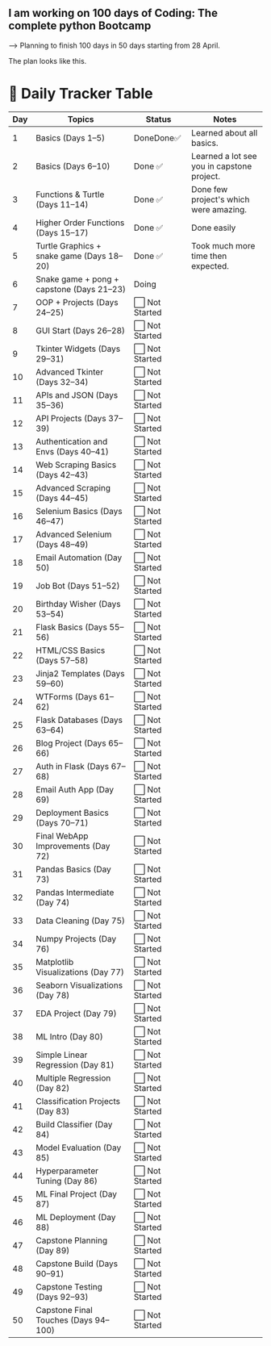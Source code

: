 ## I am working on 100 days of Coding: The complete python Bootcamp 

--> Planning to finish 100 days in 50 days starting from 28 April. 

The plan looks like this.

# 📅 Daily Tracker Table

| Day | Topics | Status | Notes |
| --- | --- | --- | --- |
| 1 | Basics (Days 1–5) | DoneDone✅ | Learned about all basics. |
| 2 | Basics (Days 6–10) | Done ✅ | Learned a lot see you in capstone project. |
| 3 | Functions & Turtle (Days 11–14) | Done ✅ | Done few project's which were amazing.  |
| 4 | Higher Order Functions (Days 15–17) | Done ✅ | Done easily |
| 5 | Turtle Graphics + snake game (Days 18–20) | Done ✅ | Took much more time then expected. |
| 6 | Snake game + pong + capstone (Days 21–23) | Doing |  |
| 7 | OOP + Projects (Days 24–25) | ⬜ Not Started |  |
| 8 | GUI Start (Days 26–28) | ⬜ Not Started |  |
| 9 | Tkinter Widgets (Days 29–31) | ⬜ Not Started |  |
| 10 | Advanced Tkinter (Days 32–34) | ⬜ Not Started |  |
| 11 | APIs and JSON (Days 35–36) | ⬜ Not Started |  |
| 12 | API Projects (Days 37–39) | ⬜ Not Started |  |
| 13 | Authentication and Envs (Days 40–41) | ⬜ Not Started |  |
| 14 | Web Scraping Basics (Days 42–43) | ⬜ Not Started |  |
| 15 | Advanced Scraping (Days 44–45) | ⬜ Not Started |  |
| 16 | Selenium Basics (Days 46–47) | ⬜ Not Started |  |
| 17 | Advanced Selenium (Days 48–49) | ⬜ Not Started |  |
| 18 | Email Automation (Day 50) | ⬜ Not Started |  |
| 19 | Job Bot (Days 51–52) | ⬜ Not Started |  |
| 20 | Birthday Wisher (Days 53–54) | ⬜ Not Started |  |
| 21 | Flask Basics (Days 55–56) | ⬜ Not Started |  |
| 22 | HTML/CSS Basics (Days 57–58) | ⬜ Not Started |  |
| 23 | Jinja2 Templates (Days 59–60) | ⬜ Not Started |  |
| 24 | WTForms (Days 61–62) | ⬜ Not Started |  |
| 25 | Flask Databases (Days 63–64) | ⬜ Not Started |  |
| 26 | Blog Project (Days 65–66) | ⬜ Not Started |  |
| 27 | Auth in Flask (Days 67–68) | ⬜ Not Started |  |
| 28 | Email Auth App (Day 69) | ⬜ Not Started |  |
| 29 | Deployment Basics (Days 70–71) | ⬜ Not Started |  |
| 30 | Final WebApp Improvements (Day 72) | ⬜ Not Started |  |
| 31 | Pandas Basics (Day 73) | ⬜ Not Started |  |
| 32 | Pandas Intermediate (Day 74) | ⬜ Not Started |  |
| 33 | Data Cleaning (Day 75) | ⬜ Not Started |  |
| 34 | Numpy Projects (Day 76) | ⬜ Not Started |  |
| 35 | Matplotlib Visualizations (Day 77) | ⬜ Not Started |  |
| 36 | Seaborn Visualizations (Day 78) | ⬜ Not Started |  |
| 37 | EDA Project (Day 79) | ⬜ Not Started |  |
| 38 | ML Intro (Day 80) | ⬜ Not Started |  |
| 39 | Simple Linear Regression (Day 81) | ⬜ Not Started |  |
| 40 | Multiple Regression (Day 82) | ⬜ Not Started |  |
| 41 | Classification Projects (Day 83) | ⬜ Not Started |  |
| 42 | Build Classifier (Day 84) | ⬜ Not Started |  |
| 43 | Model Evaluation (Day 85) | ⬜ Not Started |  |
| 44 | Hyperparameter Tuning (Day 86) | ⬜ Not Started |  |
| 45 | ML Final Project (Day 87) | ⬜ Not Started |  |
| 46 | ML Deployment (Day 88) | ⬜ Not Started |  |
| 47 | Capstone Planning (Day 89) | ⬜ Not Started |  |
| 48 | Capstone Build (Days 90–91) | ⬜ Not Started |  |
| 49 | Capstone Testing (Days 92–93) | ⬜ Not Started |  |
| 50 | Capstone Final Touches (Days 94–100) | ⬜ Not Started |  |